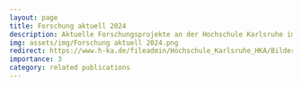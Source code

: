 ```yaml
---
layout: page
title: Forschung aktuell 2024
description: Aktuelle Forschungsprojekte an der Hochschule Karlsruhe im Jahr 2024 (p. 82-85). German.
img: assets/img/Forschung aktuell 2024.png
redirect: https://www.h-ka.de/fileadmin/Hochschule_Karlsruhe_HKA/Bilder_VW-PK/Publikationen/Forschungsbericht/HKA_ZH_Forschung_aktuell_2024_web.pdf#page=82
importance: 3
category: related publications
---
```


